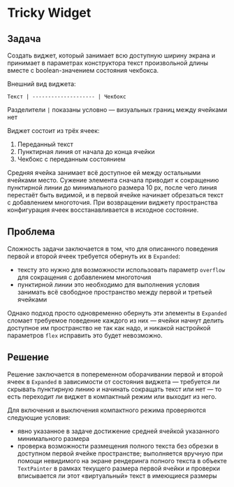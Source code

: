 # Tricky Widget

## Задача
Создать виджет, который занимает всю доступную ширину экрана и принимает в параметрах конструктора текст произвольной длины вместе с boolean-значением состояния чекбокса.

Внешний вид виджета:
```
Текст | -------------------- | Чекбокс
```
Разделители `|` показаны условно — визуальных границ между ячейками нет

Виджет состоит из трёх ячеек:
1. Переданный текст
2. Пунктирная линия от начала до конца ячейки
3. Чекбокс с переданным состоянием

Средняя ячейка занимает всё доступное ей между остальными ячейками место. Сужение элемента сначала приводит к сокращению пунктирной линии до минимального размера 10 px, после чего линия перестаёт быть видимой, и в первой ячейке начинает обрезаться текст с добавлением многоточия. При возвращении виджету пространства конфигурация ячеек восстанавливается в исходное состояние.

## Проблема
Сложность задачи заключается в том, что для описанного поведения первой и второй ячеек требуется обернуть их в `Expanded`:
* тексту это нужно для возможности использовать параметр `overflow` для сокращения с добавлением многоточия 
* пунктирной линии это необходимо для выполнения условия занимать всё свободное пространство между первой и третьей ячейками

Однако подход просто одновременно обернуть эти элементы в `Expanded` сломает требуемое поведение каждого из них — ячейки начнут делить доступное им пространство не так как надо, и никакой настройкой параметров `flex` исправить это будет невозможно.

## Решение
Решение заключается в попеременном оборачивании первой и второй ячеек в `Expanded` в зависимости от состояния виджета — требуется ли скрывать пунктирную линию и начинать сокращать текст или нет — то есть переходит ли виджет в компактный режим или выходит из него.

Для включения и выключения компактного режима проверяются следующие условия:
* явно указанное в задаче достижение средней ячейкой указанного минимального размера
* проверка возможности размещения полного текста без обрезки в доступном первой ячейке пространстве; выполняется вручную при помощи невидимого на экране рендеринга полного текста в объекте `TextPainter` в рамках текущего размера первой ячейки и проверки вписывается ли этот «виртуальный» текст в имеющиеся размеры